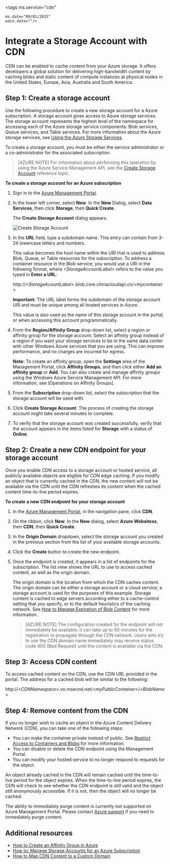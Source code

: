<properties 
	pageTitle="How to use CDN | Windows Azure" 
	description="Learn how to use the Azure Content Delivery Network (CDN) to deliver high-bandwidth content by caching blobs and static content." 
	services="cdn" 
	documentationCenter=".net" 
	authors="zhangmanling" 
	manager="dwrede" 
	editor=""/>

<tags 
	ms.service="cdn" 

	ms.date="09/01/2015" 
	wacn.date=""/>


# Integrate a Storage Account with CDN

CDN can be enabled to cache content from your Azure storage. It offers developers a global solution for delivering high-bandwidth content by caching blobs and static content of compute instances at physical nodes in the United States, Europe, Asia, Australia and South America.


## Step 1: Create a storage account

Use the following procedure to create a new storage account for a
Azure subscription. A storage account gives access to 
Azure storage services. The storage account represents the highest level
of the namespace for accessing each of the Azure storage service
components: Blob services, Queue services, and Table services. For more
information about the Azure storage services, see [Using the
Azure Storage Services](http://msdn.microsoft.com/zh-cn/library/azure/gg433040.aspx).

To create a storage account, you must be either the service
administrator or a co-administrator for the associated subscription.

> [AZURE.NOTE] For information about performing this operation by using the
Azure Service Management API, see the [Create Storage Account](http://msdn.microsoft.com/zh-cn/library/azure/hh264518.aspx) reference topic.

**To create a storage account for an Azure subscription**

1.  Sign in to the [Azure Management Portal].
2.  In the lower left corner, select **New**. In the **New** Dialog, select **Data Services**, then click **Storage**, then **Quick Create**.

    The **Create Storage Account** dialog appears.

    ![Create Storage Account][create-new-storage-account]

3. In the **URL** field, type a subdomain name. This entry can contain from 3-24 lowercase letters and numbers.

    This value becomes the host name within the URI that is used to
    address Blob, Queue, or Table resources for the subscription. To
    address a container resource in the Blob service, you would use a
    URI in the following format, where *&lt;StorageAccountLabel&gt;* refers
    to the value you typed in **Enter a URL**:

    http://*&lt;StorageAcountLabel&gt;*.blob.core.chinacloudapi.cn/*&lt;mycontainer&gt;*

    **Important:** The URL label forms the subdomain of the storage
    account URI and must be unique among all hosted services in 
    Azure.

	This value is also used as the name of this storage account in the portal, or when accessing this account programmatically.

4.  From the **Region/Affinity Group** drop-down list, select a region or affinity group for the storage account. Select an affinity group instead of a region if you want your storage services to be in the same data center with other Windows Azure services that you are using. This can improve performance, and no charges are incurred for egress.  

    **Note:** To create an affinity group, open the **Settings** area of the Management Portal, click **Affinity Groups**, and then click either **Add an affinity group** or **Add**. You can also create and manage affinity groups using the Windows Azure Service Management API. For more information, see [Operations on Affinity Groups].

5. From the **Subscription** drop-down list, select the subscription that the storage account will be used with.
6.  Click **Create Storage Account**. The process of creating the storage account might take several minutes to complete.
7.  To verify that the storage account was created successfully, verify that the account appears in the items listed for **Storage** with a status of **Online**.


## Step 2: Create a new CDN endpoint for your storage account

Once you enable CDN access to a storage account or hosted service, all
publicly available objects are eligible for CDN edge caching. If you
modify an object that is currently cached in the CDN, the new content
will not be available via the CDN until the CDN refreshes its content
when the cached content time-to-live period expires.

**To create a new CDN endpoint for your storage account**

1. In the [Azure Management Portal], in the navigation pane, click **CDN**.

2. On the ribbon, click **New**. In the **New** dialog, select **Azure Websitess**, then **CDN**, then **Quick Create**.

3. In the **Origin Domain** dropdown, select the storage account you created in the previous section from the list of your available storage accounts. 

4. Click the **Create** button to create the new endpoint.

5. Once the endpoint is created, it appears in a list of endpoints for the subscription. The list view shows the URL to use to access cached content, as well as the origin domain. 

	The origin domain is the location from which the CDN caches
    content. The origin domain can be either a storage account or a cloud service; a storage account is used for the purposes of this example. Storage content is cached to edge servers according either to a cache-control setting that you specify, or to the default heuristics of the caching network. See [How to Manage Expiration of Blob Content](http://msdn.microsoft.com/zh-cn/library/gg680306.aspx) for more information. 


    > [AZURE.NOTE] The configuration created for the endpoint will not
    immediately be available; it can take up to 60 minutes for the
    registration to propagate through the CDN network. Users who try to
    use the CDN domain name immediately may receive status code 400
    (Bad Request) until the content is available via the CDN.


## Step 3: Access CDN content

To access cached content on the CDN, use the CDN URL provided in the portal. The address for a cached blob will be similar to the following:

http://<*CDNNamespace*\>.vo.msecnd.net/<*myPublicContainer*\>/<*BlobName*\>


## Step 4: Remove content from the CDN

If you no longer wish to cache an object in the Azure Content
Delivery Network (CDN), you can take one of the following steps:

-   You can make the container private instead of public. See [Restrict Access to Containers and Blobs](http://msdn.microsoft.com/zh-cn/library/dd179354.aspx) for more information.
-   You can disable or delete the CDN endpoint using the Management
    Portal.
-   You can modify your hosted service to no longer respond to requests for the
    object.

An object already cached in the CDN will remain cached until the
time-to-live period for the object expires. When the time-to-live period
expires, the CDN will check to see whether the CDN endpoint is still
valid and the object still anonymously accessible. If it is not, then
the object will no longer be cached.

The ability to immediately purge content is currently not supported on Azure Management Portal. Please contact [Azure support](/support/contact/)  if you need to immediately purge content. 

## Additional resources

-   [How to Create an Affinity Group in Azure]
-   [How to: Manage Storage Accounts for an Azure Subscription]
-   [How to Map CDN Content to a Custom Domain]

[Create Storage Account]: http://msdn.microsoft.com/zh-cn/library/azure/hh264518.aspx
[Azure CDN Node Locations]: /documentation/articles/cdn-pop-locations
[Azure Management Portal]: https://manage.windowsazure.cn/
[billing plan]: /pricing/calculator/?scenario=full
[How to Register a Custom Subdomain Name for Accessing Blobs in Azure]: /documentation/articles/storage-custom-domain-name
[How to Create an Affinity Group in Azure]: http://msdn.microsoft.com/zh-cn/library/azure/ee460798.aspx
[Overview of the Azure CDN]: /documentation/articles/cdn-overview
[How to: Manage Storage Accounts for an Azure Subscription]: https://msdn.microsoft.com/zh-cn/library/azure/hh531793.aspx
[How to Map CDN Content to a Custom Domain]: /documentation/articles/cdn-map-content-to-custom-domain


[create-new-storage-account]: ./media/cdn-create-a-storage-account-with-cdn/CDN_CreateNewStorageAcct.png

 

